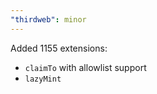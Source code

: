```yaml
---
"thirdweb": minor
---
```


Added 1155 extensions:

- `claimTo` with allowlist support
- `lazyMint`

